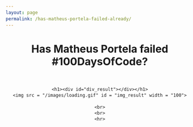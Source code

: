 ```yaml
---
layout: page
permalink: /has-matheus-portela-failed-already/
---
```


<html>

<head>
<center>
    <h1 class="post-title">Has Matheus Portela failed #100DaysOfCode?</h1>
</center>
<script
src="https://ajax.googleapis.com/ajax/libs/jquery/1.12.4/jquery.min.js">
</script>

<script>
function sleep(milliseconds)
{
  var start = new Date().getTime();
  for (var i = 0; i < 1e7; i++)
  {
    if ((new Date().getTime() - start) > milliseconds)
      break;
  }
}

$(document).ready(function()
{
    var starting_date = '';
    var iterator = 0;

    var ajax_data_string = '{"since": "' + "2010-06-21T00:00:00Z" + '", ' +
                            '"per_page": 200}';
    var ajax_data_obj = JSON.parse(ajax_data_string);
    var commit_dates_str = [];
    var commit_dates = [];
    var repos_names = [];

    // Acquiring names from repos
    $.getJSON("https://api.github.com/users/matheusportela/repos")
        .done(function(repos_data)
        {
            console.log("repo names acquired successfully!")

            do
            {
                console.log(repos_data[iterator].name);
                repos_names.push(repos_data[iterator].name);

                iterator++;
            } while(repos_data[iterator])

            do
            {
                var repo_to_get = repos_names.pop();
                if (repo_to_get == undefined)
                    continue;
                console.log("acquiring commits from " + repo_to_get + "...");

                // Acquiring dates from commits
               $.getJSON("https://api.github.com/repos/matheusportela/" + repo_to_get + "/commits", ajax_data_obj)
                .done(function(commits_data)
                {
                    console.log("commits acquired successfully!")

                    iterator = 0;
                    do
                    {
                        var date_to_add_str = commits_data[iterator].commit.author.date.substring(0,10);
                        if ($.inArray(date_to_add_str, commit_dates_str) == -1)
                        {
                            var date_to_add = new Date(date_to_add_str.substring(0,4),
                                                        date_to_add_str.substring(5,7)-1,
                                                        date_to_add_str.substring(8,10));
                            commit_dates_str.push(date_to_add_str);
                            commit_dates.push(date_to_add);
                        }

                        iterator++;
                    } while(commits_data[iterator] != undefined)
                });

                console.log("sleeping...");
                sleep(10);
                console.log("done");
            } while(repo_to_get != undefined)

            console.log("finding intervals...");
            // Finding intervals
            var fail_flag = 0;
            for (iterator = 1; iterator < commit_dates.length; iterator++)
            {
                var day_diff = new Date(commit_dates[iterator-1] - commit_dates[iterator]);

                console.log(day_diff.getDate());

                if (day_diff.getDate() > 3)
                    fail_flag = 1;
            }

            console.log("changing html...");
            if (fail_flag)
            {
                document.getElementById("img_result").onload = function ()
                {
                    document.getElementById("img_result").width = "300";
                    document.getElementById("div_result").innerHTML = "YES";
                };
                document.getElementById("img_result").src = "/images/tcholas_fail.png";
            }
            else
            {
                document.getElementById("img_result").onload = function ()
                {
                    document.getElementById("img_result").width = "400";
                    document.getElementById("div_result").innerHTML = "NOT YET";
                };
                document.getElementById("img_result").src = "/images/tcholas_success.png";
            }
        });
});
</script>
</head>

<body>

<br>
<center>

    <h1><div id="div_result"></div></h1>
    <img src = "/images/loading.gif" id = "img_result" width = "100">

    <br>
    <br>
    <hr>

</center>

</body>
</html>
